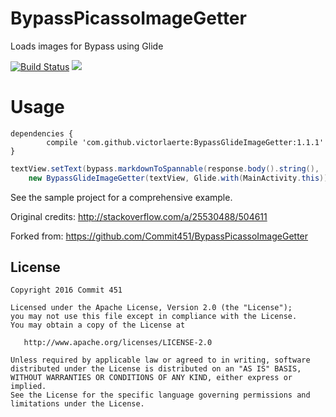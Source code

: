 # BypassPicassoImageGetter
Loads images for Bypass using Glide

[![Build Status](https://travis-ci.org/victorlaerte/BypassGlideImageGetter.svg?branch=master)](https://travis-ci.org/victorlaerte/BypassGlideImageGetter)
[![](https://jitpack.io/v/victorlaerte/BypassGlideImageGetter.svg)](https://jitpack.io/#victorlaerte/BypassGlideImageGetter)

# Usage

```
dependencies {
        compile 'com.github.victorlaerte:BypassGlideImageGetter:1.1.1'
}
```      
```java
textView.setText(bypass.markdownToSpannable(response.body().string(), 
    new BypassGlideImageGetter(textView, Glide.with(MainActivity.this))));
```
See the sample project for a comprehensive example.

Original credits: http://stackoverflow.com/a/25530488/504611

Forked from: https://github.com/Commit451/BypassPicassoImageGetter

License
--------

    Copyright 2016 Commit 451

    Licensed under the Apache License, Version 2.0 (the "License");
    you may not use this file except in compliance with the License.
    You may obtain a copy of the License at

       http://www.apache.org/licenses/LICENSE-2.0

    Unless required by applicable law or agreed to in writing, software
    distributed under the License is distributed on an "AS IS" BASIS,
    WITHOUT WARRANTIES OR CONDITIONS OF ANY KIND, either express or implied.
    See the License for the specific language governing permissions and
    limitations under the License.
